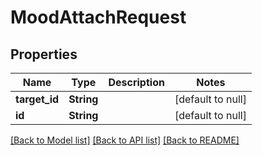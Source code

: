 # MoodAttachRequest

## Properties
Name | Type | Description | Notes
------------ | ------------- | ------------- | -------------
**target_id** | **String** |  | [default to null]
**id** | **String** |  | [default to null]

[[Back to Model list]](../README.md#documentation-for-models) [[Back to API list]](../README.md#documentation-for-api-endpoints) [[Back to README]](../README.md)


